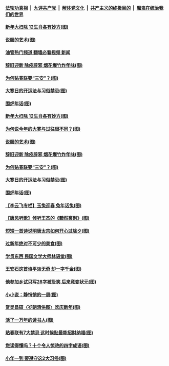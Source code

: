 ####  [法轮功真相](../../../../basic/blob/master/README.md?t=01200412) &nbsp;|&nbsp; [九评共产党](../../../../9ping.md/blob/master/README.md?t=01200412) &nbsp;|&nbsp; [解体党文化](../../../../jtdwh.md/blob/master/README.md?t=01200412)  &nbsp;|&nbsp; [共产主义的终极目的](../../../../gczydzjmd.md/blob/master/README.md?t=01200412) &nbsp;|&nbsp; [魔鬼在统治我们的世界](../../../../mgztzwmdsj.md/blob/master/README.md?t=01200412) 

#### [新年大扫除 12生肖各有妙方(图)](../pages/p7/1026873.md?t=01200412) 

#### [说服的艺术(图)](../pages/p7/1026640.md?t=01200412) 

#### [油管热门频道 翻墙必看视频 新闻](http://129.146.143.75:81/youtube.html?01200412)

#### [辞旧迎新 除疫辟邪 烟花爆竹炸年味(图)](../pages/p7/1025701.md?t=01200412) 

#### [为何贴春联要“三安”？(图)](../pages/p7/1026814.md?t=01200412) 

#### [大寒日的开运法与习俗禁忌(图)](../pages/p7/1026530.md?t=01200412) 

#### [围炉年话(图)](../pages/p7/1026245.md?t=01200412) 

#### [新年大扫除 12生肖各有妙方(图)](../pages/p7/1026873.md?t=01200412) 

#### [为何说今年的大寒与过往很不同？(图)](../pages/p7/1026531.md?t=01200412) 

#### [说服的艺术(图)](../pages/p7/1026640.md?t=01200412) 

#### [辞旧迎新 除疫辟邪 烟花爆竹炸年味(图)](../pages/p7/1025701.md?t=01200412) 

#### [为何贴春联要“三安”？(图)](../pages/p7/1026814.md?t=01200412) 

#### [大寒日的开运法与习俗禁忌(图)](../pages/p7/1026530.md?t=01200412) 

#### [围炉年话(图)](../pages/p7/1026245.md?t=01200412) 

#### [【李云飞专栏】玉兔迎春 兔年话兔(图)](../pages/p7/1025735.md?t=01200412) 

#### [【唐风听歌】倾听王杰的《黯然离别》(图)](../pages/p7/1026716.md?t=01200412) 

#### [短短一首诗说明唐太宗如何开心过除夕(图)](../pages/p7/1026604.md?t=01200412) 

#### [过新年绝对不可少的美食(图)](../pages/p7/1026184.md?t=01200412) 

#### [学贯东西 民国文学大师林语堂(图)](../pages/p7/1024728.md?t=01200412) 

#### [王安石这首诗平淡无奇 却一字千金(图)](../pages/p7/1011757.md?t=01200412) 

#### [他参加乡试只写28字被耻笑 后来竟变状元(图)](../pages/p7/1026355.md?t=01200412) 

#### [小小说：静悄悄的一周(图)](../pages/p7/1026297.md?t=01200412) 

#### [赏吴昌硕〈岁朝清供图〉欢庆新年(图)](../pages/p7/1025948.md?t=01200412) 

#### [活了一万年的读书人(图)](../pages/p7/1026320.md?t=01200412) 

#### [贴春联有7大禁忌 这时候贴最能招财纳福(图)](../pages/p7/1025916.md?t=01200412) 

#### [您读得懂吗？十个令人惊艳的四字成语(图)](../pages/p7/1026550.md?t=01200412) 

#### [小年一到 要遵守这2大习俗(图)](../pages/p7/1026275.md?t=01200412) 

<img src='http://gfw-breaker.win/goodnews/indexes/p7.md' width='0px' height='0px'/>
